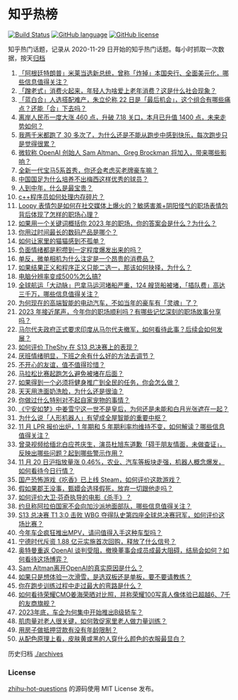 # 知乎热榜
[![Build Status](https://github.com/ToWeLong/zhihu-hot-questions/workflows/CI/badge.svg)](https://github.com/ToWeLong/zhihu-hot-questions/actions)
[![GitHub language](https://img.shields.io/badge/language-golang-orange.svg)](https://golang.org/)
[![GitHub license](https://img.shields.io/github/license/ToWeLong/zhihu-hot-questions)](https://github.com/ToWeLong/zhihu-hot-questions/blob/main/LICENSE)

知乎热门话题，记录从 2020-11-29 日开始的知乎热门话题。每小时抓取一次数据，按天[归档](./archives)

<!-- BEGIN -->

1. [「阿根廷特朗普」米莱当选新总统，曾称「炸掉」本国央行、全面美元化，哪些信息值得关注？](https://www.zhihu.com/question/630914974)
1. [「蹭老式」消费火起来，年轻人为啥爱上老年消费？这是什么社会现象？](https://www.zhihu.com/question/622703592)
1. [「蓝白合」人选搭配难产，朱立伦称 22 日是「最后机会」，这个组合有哪些痛点？还能「合」下去吗？](https://www.zhihu.com/question/630915249)
1. [离岸人民币一度大涨 460 点，升破 7.18 关口，本月已升值 1400 点，未来走势如何？](https://www.zhihu.com/question/630914919)
1. [我两千米都跑了 30 多次了，为什么还是不能从跑步中感到快乐，每次跑步只是觉得很累？](https://www.zhihu.com/question/630478662)
1. [微软称 OpenAI 创始人 Sam Altman、Greg Brockman 将加入，带来哪些影响？](https://www.zhihu.com/question/630962018)
1. [全新一代宝马5系首秀，你还会考虑买老牌豪车嘛？](https://www.zhihu.com/question/630603613)
1. [中国国足为什么培养不出梅西这样优秀的球员？](https://www.zhihu.com/question/628487203)
1. [人到中年，什么是最宝贵？](https://www.zhihu.com/question/624856855)
1. [c++程序员如何处理内存碎片？](https://www.zhihu.com/question/630126692)
1. [Loopy 表情包是如何在社交媒体上爆火的？敏感害羞+阴阳怪气的职场表情包背后体现了怎样的职场心理？](https://www.zhihu.com/question/630933849)
1. [如果用一个关键词概括你 2023 年的职场，你的答案会是什么？为什么？](https://www.zhihu.com/question/630285228)
1. [你用过时间最长的数码产品是哪个？](https://www.zhihu.com/question/628086117)
1. [如何让家里的猫猫感到不孤单？](https://www.zhihu.com/question/628257415)
1. [负面情绪都是积攒到一定程度爆发出来的吗？](https://www.zhihu.com/question/334651133)
1. [单反，微单相机为什么注定是一个昂贵的消费品？](https://www.zhihu.com/question/627391405)
1. [如果结果正义和程序正义只能二选一，那该如何抉择，为什么？](https://www.zhihu.com/question/530882027)
1. [电脑分辨率变成500%怎么搞?](https://www.zhihu.com/question/629932881)
1. [全球航运「大动脉」巴拿马运河堵船严重，124 艘货船被堵，「插队费」高达三千万，哪些信息值得关注？](https://www.zhihu.com/question/630828462)
1. [为何现在的高端智能的电动汽车，不如当年的豪车有「灵魂」了？](https://www.zhihu.com/question/630583435)
1. [2023 年接近尾声，今年你的职场顺利吗？有哪些记忆深刻的职场故事分享吗？](https://www.zhihu.com/question/630285112)
1. [马尔代夫政府正式要求印度从马尔代夫撤军，如何看待此事？后续会如何发展？](https://www.zhihu.com/question/630824072)
1. [如何评价 TheShy 在 S13 总决赛上的表现？](https://www.zhihu.com/question/630838213)
1. [厌班情绪明显，下班之余有什么好的方法去调节？](https://www.zhihu.com/question/630020698)
1. [不开心的友谊，值不值得珍惜？](https://www.zhihu.com/question/630826442)
1. [马拉松比赛起跑怎么避免被堵在后面？](https://www.zhihu.com/question/627881568)
1. [如果得到一个必须将健身推广到全民的任务，你会怎么做？](https://www.zhihu.com/question/629412441)
1. [天天用洗面奶洗脸，为什么还是很油？](https://www.zhihu.com/question/626478523)
1. [你做过什么特别对不起自家宠物的事情？](https://www.zhihu.com/question/61803257)
1. [《宁安如梦》中姜雪宁这一世不是皇后，为何还是未能和白月光张遮在一起？](https://www.zhihu.com/question/629730027)
1. [为什么说「人形机器人」有望成全屋智能的重要中枢？](https://www.zhihu.com/question/630421962)
1. [11 月 LPR 报价出炉，1 年期和 5 年期利率均维持不变，如何解读？哪些信息值得关注？](https://www.zhihu.com/question/630905850)
1. [曾录视频给缅北白应苍庆生，演员杜旭东道歉「碍于朋友情面，未做查证」，反映出哪些问题？起到哪些警示作用？](https://www.zhihu.com/question/630654128)
1. [11 月 20 日沪指放量涨 0.46%，农业、汽车等板块走强，机器人概念爆发，如何看待今日行情？](https://www.zhihu.com/question/630905812)
1. [国产恐怖游戏《吃香》已上线 Steam，如何评价这款游戏？](https://www.zhihu.com/question/627716548)
1. [假如果郡王没事，甄嬛会选择假死，放弃一切跟他走吗？](https://www.zhihu.com/question/628863219)
1. [如何评价大卫·芬奇执导的电影《杀手》？](https://www.zhihu.com/question/629728346)
1. [约旦称阿拉伯国家不会向加沙派地面部队，哪些信息值得关注？](https://www.zhihu.com/question/630839484)
1. [S13 总决赛 T1 3:0 击败 WBG 夺得队史第四座全球总决赛冠军，如何评价这场比赛？](https://www.zhihu.com/question/630835967)
1. [今年车企疯狂推出MPV，请问值得入手这种车型吗？](https://www.zhihu.com/question/630581822)
1. [宁德时代斥资 1.88 亿元实施首次回购，释放了什么信号？](https://www.zhihu.com/question/630916813)
1. [奥特曼重返 OpenAI 谈判受阻，撤换董事会成员成最大阻碍，结局会如何？如何看待这场博弈？](https://www.zhihu.com/question/630899961)
1. [Sam Altman离开OpenAI的真实原因是什么？](https://www.zhihu.com/question/630655912)
1. [如果只是想体验一次滑雪，是选双板还是单板，要不要请教练？](https://www.zhihu.com/question/629828633)
1. [你在跑步训练过程中走过最大的弯路是什么？](https://www.zhihu.com/question/630163150)
1. [如何看待荣耀CMO姜海荣晒对比照，并称荣耀100写真人像体验已超越6、7千的友商旗舰？](https://www.zhihu.com/question/630916845)
1. [2023年底，车企为何集中开始推出B级轿车？](https://www.zhihu.com/question/630582462)
1. [肌肉量对老人很关键，如何敦促家里老人做力量训练？](https://www.zhihu.com/question/630163197)
1. [用房子做抵押贷款有没有年龄限制？](https://www.zhihu.com/question/630900216)
1. [从配色原理上看，皮肤黄或黑的人穿什么颜色的衣服最显白？](https://www.zhihu.com/question/630400233)

<!-- END -->

历史归档 [./archives](./archives)


### License
[zhihu-hot-questions](https://github.com/towelong/zhihu-hot-questions) 的源码使用 MIT License 发布。